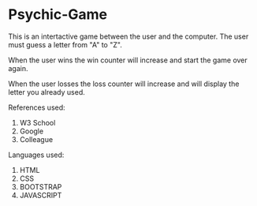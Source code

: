 # Psychic-Game

This is an intertactive game between the user and the computer. The user must guess a letter from "A" to "Z". 

When the user wins the win counter will increase and start the game over again. 

When the user losses the loss counter will increase and will display the letter you already used.


References used:
1. W3 School
2. Google
3. Colleague


Languages used:
1. HTML
2. CSS
3. BOOTSTRAP
4. JAVASCRIPT

